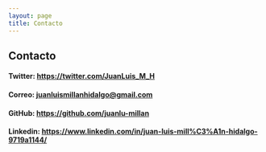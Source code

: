 ```yaml
---
layout: page
title: Contacto
---
```

## Contacto

#### Twitter: https://twitter.com/JuanLuis_M_H
#### Correo: juanluismillanhidalgo@gmail.com
#### GitHub: https://github.com/juanlu-millan
#### Linkedin: https://www.linkedin.com/in/juan-luis-mill%C3%A1n-hidalgo-9719a1144/ 
